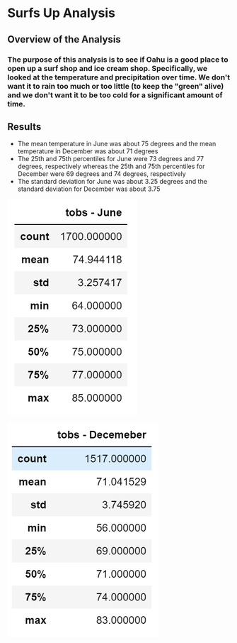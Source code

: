 # Surfs Up Analysis

## Overview of the Analysis

### The purpose of this analysis is to see if Oahu is a good place to open up a surf shop and ice cream shop. Specifically, we looked at the temperature and precipitation over time. We don't want it to rain too much or too little (to keep the "green" alive) and we don't want it to be too cold for a significant amount of time.

## Results

* The mean temperature in June was about 75 degrees and the mean temperature in December was about 71 degrees
* The 25th and 75th percentiles for June were 73 degrees and 77 degrees, respectively whereas the  25th and 75th percentiles for December were 69 degrees and 74 degrees, respectively
* The standard deviation for June was about 3.25 degrees and the standard deviation for December was about 3.75

![alt text](https://github.com/mansal2487/surfs_up/blob/main/june_temperatures.PNG)

![alt text](https://github.com/mansal2487/surfs_up/blob/main/december_temperatures.PNG)
